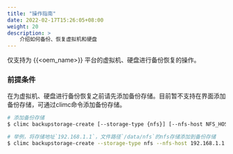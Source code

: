```yaml
---
title: "操作指南"
date: 2022-02-17T15:26:05+08:00
weight: 20
description: >
    介绍如何备份、恢复虚拟机和硬盘
---
```


仅支持为 {{<oem_name>}} 平台的虚拟机、硬盘进行备份恢复的操作。


### 前提条件

在为虚拟机、硬盘进行备份恢复之前请先添加备份存储。目前暂不支持在界面添加备份存储，可通过climc命令添加备份存储。

```bash
# 添加备份存储
$ climc backupstorage-create [--storage-type {nfs}] [--nfs-host NFS_HOST] [--nfs-shared-dir NFS_SHARED_DIR] [--capacity-mb CAPACITY_MB] [--description <DESCRIPTION>] <NAME>

# 举例，将存储地址`192.168.1.1`，文件路径`/data/nfs`的nfs存储添加到备份存储
$ climc backupstorage-create --storage-type nfs --nfs-host 192.168.1.1 --nfs-shared-dir /data/nfs --capacity-mb 100000 backupstorage

```
